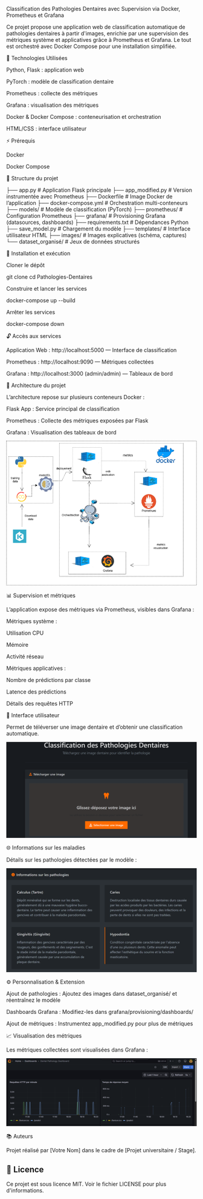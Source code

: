 Classification des Pathologies Dentaires avec Supervision via Docker, Prometheus et Grafana

Ce projet propose une application web de classification automatique de pathologies dentaires à partir d'images, enrichie par une supervision des métriques système et applicatives grâce à Prometheus et Grafana. Le tout est orchestré avec Docker Compose pour une installation simplifiée.

🔧 Technologies Utilisées

Python, Flask : application web

PyTorch : modèle de classification dentaire

Prometheus : collecte des métriques

Grafana : visualisation des métriques

Docker & Docker Compose : conteneurisation et orchestration

HTML/CSS : interface utilisateur

⚡ Prérequis

Docker

Docker Compose

🔄 Structure du projet

├── app.py                 # Application Flask principale
├── app_modified.py        # Version instrumentée avec Prometheus
├── Dockerfile             # Image Docker de l’application
├── docker-compose.yml     # Orchestration multi-conteneurs
├── models/                # Modèle de classification (PyTorch)
├── prometheus/            # Configuration Prometheus
├── grafana/               # Provisioning Grafana (datasources, dashboards)
├── requirements.txt       # Dépendances Python
├── save_model.py          # Chargement du modèle
├── templates/             # Interface utilisateur HTML
├── images/                # Images explicatives (schéma, captures)
└── dataset_organisé/      # Jeux de données structurés

🚀 Installation et exécution

Cloner le dépôt

git clone <url-du-repo>
cd Pathologies-Dentaires

Construire et lancer les services

docker-compose up --build

Arrêter les services

docker-compose down

🔓 Accès aux services

Application Web : http://localhost:5000 — Interface de classification

Prometheus : http://localhost:9090 — Métriques collectées

Grafana : http://localhost:3000 (admin/admin) — Tableaux de bord

🏢 Architecture du projet

L’architecture repose sur plusieurs conteneurs Docker :

Flask App : Service principal de classification

Prometheus : Collecte des métriques exposées par Flask

Grafana : Visualisation des tableaux de bord

![Schéma de l'architecture](images/shema.png)


📊 Supervision et métriques

L’application expose des métriques via Prometheus, visibles dans Grafana :

Métriques système :

Utilisation CPU

Mémoire

Activité réseau

Métriques applicatives :

Nombre de prédictions par classe

Latence des prédictions

Détails des requêtes HTTP



🔹 Interface utilisateur

Permet de téléverser une image dentaire et d’obtenir une classification automatique.

![Interface de l'application](images/app.png)


🌐 Informations sur les maladies

Détails sur les pathologies détectées par le modèle :

![Informations maladies](images/info.png)


⚙️ Personnalisation & Extension

Ajout de pathologies : Ajoutez des images dans dataset_organisé/ et réentraînez le modèle

Dashboards Grafana : Modifiez-les dans grafana/provisioning/dashboards/

Ajout de métriques : Instrumentez app_modified.py pour plus de métriques


📈 Visualisation des métriques

Les métriques collectées sont visualisées dans Grafana :

![Visualisation Grafana](images/Grafana.png)


📚 Auteurs

Projet réalisé par [Votre Nom] dans le cadre de [Projet universitaire / Stage].

## 📄 Licence

Ce projet est sous licence MIT. Voir le fichier LICENSE pour plus d'informations.

